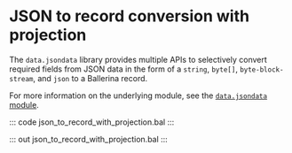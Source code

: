 # JSON to record conversion with projection

The `data.jsondata` library provides multiple APIs to selectively convert required fields from JSON data in the form of a `string`, `byte[]`, `byte-block-stream`, and `json` to a Ballerina record.

For more information on the underlying module, see the [`data.jsondata` module](https://lib.ballerina.io/ballerina/data.jsondata/latest/).

::: code json_to_record_with_projection.bal :::

::: out json_to_record_with_projection.bal :::
